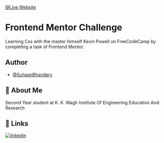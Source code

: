 [@Live Website](https://suhaan-bhandary.github.io/CssDesignSystem/)

# Frontend Mentor Challenge

Learning Css with the master himself Kevin Powell on FreeCodeCamp by completing a task of Frontend Mentor.

## Author

- [@SuhaanBhandary](https://github.com/Suhaan-Bhandary)
  
## 🚀 About Me

Second Year student at K. K. Wagh Institute Of Engineering Education And Research

## 🔗 Links

[![linkedin](https://img.shields.io/badge/linkedin-0A66C2?style=for-the-badge&logo=linkedin&logoColor=white)](https://www.linkedin.com/in/suhaan-bhandary/)
